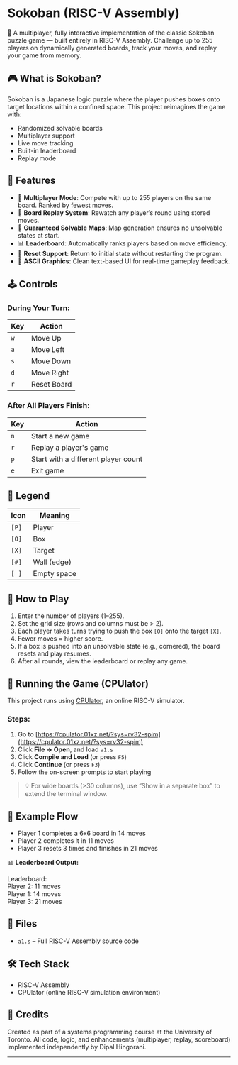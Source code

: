 # Sokoban (RISC-V Assembly)

🚀 A multiplayer, fully interactive implementation of the classic Sokoban puzzle game — built entirely in RISC-V Assembly. Challenge up to 255 players on dynamically generated boards, track your moves, and replay your game from memory.

## 🎮 What is Sokoban?

Sokoban is a Japanese logic puzzle where the player pushes boxes onto target locations within a confined space. This project reimagines the game with:
- Randomized solvable boards
- Multiplayer support
- Live move tracking
- Built-in leaderboard
- Replay mode

## 🧠 Features

- 🔁 **Multiplayer Mode**: Compete with up to 255 players on the same board. Ranked by fewest moves.
- 🔄 **Board Replay System**: Rewatch any player’s round using stored moves.
- 🧠 **Guaranteed Solvable Maps**: Map generation ensures no unsolvable states at start.
- 📊 **Leaderboard**: Automatically ranks players based on move efficiency.
- 🧼 **Reset Support**: Return to initial state without restarting the program.
- 🎨 **ASCII Graphics**: Clean text-based UI for real-time gameplay feedback.

## 🕹️ Controls

### During Your Turn:
| Key | Action              |
|-----|---------------------|
| `w` | Move Up             |
| `a` | Move Left           |
| `s` | Move Down           |
| `d` | Move Right          |
| `r` | Reset Board         |

### After All Players Finish:
| Key | Action                                 |
|-----|----------------------------------------|
| `n` | Start a new game                       |
| `r` | Replay a player's game                 |
| `p` | Start with a different player count    |
| `e` | Exit game                              |

## 🧱 Legend

| Icon | Meaning       |
|------|---------------|
| `[P]`| Player         |
| `[O]`| Box            |
| `[X]`| Target         |
| `[#]`| Wall (edge)    |
| `[ ]`| Empty space    |

## 🧩 How to Play

1. Enter the number of players (1–255).
2. Set the grid size (rows and columns must be > 2).
3. Each player takes turns trying to push the box `[O]` onto the target `[X]`.
4. Fewer moves = higher score.
5. If a box is pushed into an unsolvable state (e.g., cornered), the board resets and play resumes.
6. After all rounds, view the leaderboard or replay any game.

## 🧪 Running the Game (CPUlator)

This project runs using [CPUlator](https://cpulator.01xz.net/?sys=rv32-spim), an online RISC-V simulator.

### Steps:
1. Go to [https://cpulator.01xz.net/?sys=rv32-spim](https://cpulator.01xz.net/?sys=rv32-spim)
2. Click **File → Open**, and load `a1.s`
3. Click **Compile and Load** (or press `F5`)
4. Click **Continue** (or press `F3`)
5. Follow the on-screen prompts to start playing

> 💡 For wide boards (>30 columns), use “Show in a separate box” to extend the terminal window.

## 🏁 Example Flow

- Player 1 completes a 6x6 board in 14 moves  
- Player 2 completes it in 11 moves  
- Player 3 resets 3 times and finishes in 21 moves  

📊 **Leaderboard Output:**

Leaderboard:  
Player 2: 11 moves  
Player 1: 14 moves  
Player 3: 21 moves  

## 📁 Files
- `a1.s` – Full RISC-V Assembly source code

## 🛠️ Tech Stack
- RISC-V Assembly  
- CPUlator (online RISC-V simulation environment)

## 🙌 Credits
Created as part of a systems programming course at the University of Toronto. All code, logic, and enhancements (multiplayer, replay, scoreboard) implemented independently by Dipal Hingorani.

---
